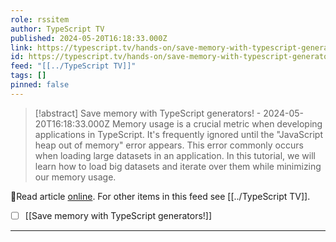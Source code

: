 ```yaml
---
role: rssitem
author: TypeScript TV
published: 2024-05-20T16:18:33.000Z
link: https://typescript.tv/hands-on/save-memory-with-typescript-generators/
id: https://typescript.tv/hands-on/save-memory-with-typescript-generators/
feed: "[[../TypeScript TV]]"
tags: []
pinned: false
---
```

> [!abstract] Save memory with TypeScript generators! - 2024-05-20T16:18:33.000Z
> Memory usage is a crucial metric when developing applications in TypeScript. It's frequently ignored until the "JavaScript heap out of memory" error appears. This error commonly occurs when loading large datasets in an application. In this tutorial, we will learn how to load big datasets and iterate over them while minimizing our memory usage.

🔗Read article [online](https://typescript.tv/hands-on/save-memory-with-typescript-generators/). For other items in this feed see [[../TypeScript TV]].

- [ ] [[Save memory with TypeScript generators!]]
- - -
